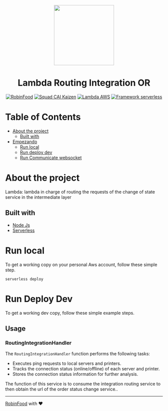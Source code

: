 <p align="center">
  <a href="https://www.robinfood.com/">
    <img src="https://encrypted-tbn0.gstatic.com/images?q=tbn:ANd9GcR1JI5jo7tLEAFys1Zy5qAbFnByjY11v46zUqn3IO6xRh90dA675u1jz1Vg4QKaP8vzENs&usqp=CAU" width="192px" height="192px"/>
  </a>
</p>

<h1 align="center">Lambda Routing Integration OR</h1>

<p align="center">
  <a href="#"><img src="https://img.shields.io/badge/RobinFood-%5E-blueviolet" alt="RobinFood"/></a>
  <a href="#"><img src="https://img.shields.io/badge/Squad-CAI Kaizen-blue" alt="Squad CAI Kaizen"/></a>
  <a href="#"><img src="https://img.shields.io/badge/Lambda-AWS-orange" alt="Lambda AWS"/></a>
  <a href="#"><img src="https://img.shields.io/badge/Framework-serverless-red" alt="Framework serverless"/></a>
</p>

# Table of Contents

* [About the project](#about-the-project)
    * [Built with](#built-with)
* [Empezando](#starting)
    * [Run local](#run-local)
    * [Run deploy dev](#run-deploy-dev)
    * [Run Communicate websocket](#run-Communicate-websocket)

# About the project
Lambda: lambda in charge of routing the requests of the change of state service in the intermediate layer

## Built with

* [Node Js](https://nodejs.org/en/docs/)
* [Serverless](https://www.serverless.com/framework/docs)

# Run local

To get a working copy on your personal Aws account, follow these simple step.

```console
serverless deploy
```

# Run Deploy Dev

To get a working dev copy, follow these simple example steps.

## Usage

### RoutingIntegrationHandler

The `RoutingIntegrationHandler` function performs the following tasks:

- Executes ping requests to local servers and printers.
- Tracks the connection status (online/offline) of each server and printer.
- Stores the connection status information for further analysis.

The function of this service is to consume the integration routing service to then obtain the url of the order status change service..




---
[RobinFood](https://bitbucket.org/muytech/) with ❤️